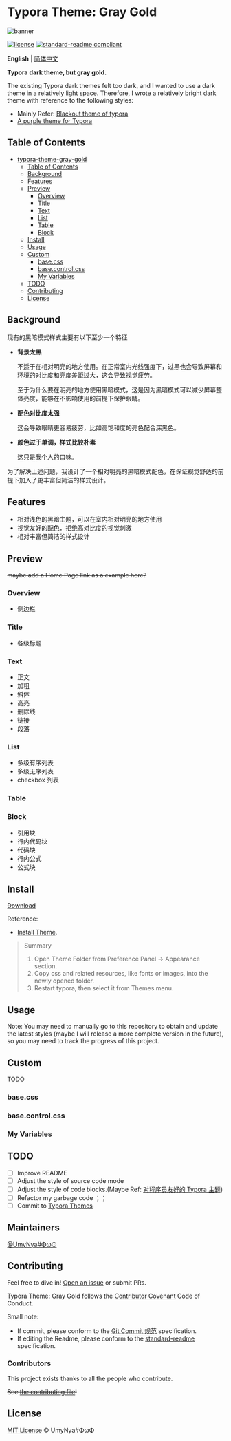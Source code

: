 # Typora Theme: Gray Gold

![banner]()



[![license](https://img.shields.io/badge/license-MIT-green?style=flat-square)](LICENSE)  [![standard-readme compliant](https://img.shields.io/badge/readme%20style-standard-brightgreen.svg?style=flat-square)](https://github.com/RichardLitt/standard-readme)  

**English** | [简体中文]()

**Typora dark theme, but gray gold.** 

The existing Typora dark themes felt too dark, and I wanted to use a dark theme in a relatively light space. Therefore, I wrote a relatively bright dark theme with reference to the following styles:
- Mainly Refer: [Blackout theme of typora](https://github.com/obscurefreeman/typora_theme_blackout?tab=readme-ov-file)
- [A purple theme for Typora](https://github.com/hliu202/typora-purple-theme/tree/master)



## Table of Contents


- [typora-theme-gray-gold](#typora-theme-gray-gold)
  - [Table of Contents](#table-of-contents)
  - [Background](#background)
  - [Features](#features)
  - [Preview](#preview)
    - [Overview](#overview)
    - [Title](#title)
    - [Text](#text)
    - [List](#list)
    - [Table](#table)
    - [Block](#block)
  - [Install](#install)
  - [Usage](#usage)
  - [Custom](#custom)
    - [base.css](#basecss)
    - [base.control.css](#basecontrolcss)
    - [My Variables](#my-variables)
  - [TODO](#todo)
  - [Contributing](#contributing)
  - [License](#license)

## Background

现有的黑暗模式样式主要有以下至少一个特征

- **背景太黑**

  不适于在相对明亮的地方使用。在正常室内光线强度下，过黑也会导致屏幕和环境的对比度和亮度差距过大，这会导致视觉疲劳。

  至于为什么要在明亮的地方使用黑暗模式，这是因为黑暗模式可以减少屏幕整体亮度，能够在不影响使用的前提下保护眼睛。

- **配色对比度太强**

  这会导致眼睛更容易疲劳，比如高饱和度的亮色配合深黑色。

- **颜色过于单调，样式比较朴素**

  这只是我个人的口味。

为了解决上述问题，我设计了一个相对明亮的黑暗模式配色，在保证视觉舒适的前提下加入了更丰富但简洁的样式设计。

## Features

- 相对浅色的黑暗主题，可以在室内相对明亮的地方使用
- 视觉友好的配色，拒绝高对比度的视觉刺激
- 相对丰富但简洁的样式设计

## Preview

~~maybe add a Home Page link as a example here?~~

### Overview

- 侧边栏

### Title

- 各级标题

### Text

- 正文
- 加粗
- 斜体
- 高亮
- 删除线
- 链接
- 段落

### List

- 多级有序列表
- 多级无序列表
- checkbox 列表

### Table



### Block

- 引用块
- 行内代码块
- 代码块
- 行内公式
- 公式块



## Install

~~[Download]()~~

Reference:
- [Install Theme](https://theme.typora.io/doc/Install-Theme/).

> Summary
> 1. Open Theme Folder from Preference Panel → Appearance section.
> 2. Copy css and related resources, like fonts or images, into the newly opened folder.
> 3. Restart typora, then select it from Themes menu.

## Usage

Note: You may need to manually go to this repository to obtain and update the latest styles (maybe I will release a more complete version in the future), so you may need to track the progress of this project. 

## Custom

TODO

### base.css

### base.control.css

### My Variables

## TODO

- [ ] Improve README
- [ ] Adjust the style of source code mode
- [ ] Adjust the style of code blocks.(Maybe Ref: [对程序员友好的 Typora 主题](https://github.com/lb-fes/typora-theme))
- [ ] Refactor my garbage code ；；
- [ ] Commit to [Typora Themes](https://theme.typora.io/)

## Maintainers

[@UmyNya#ΦωΦ](https://github.com/UmyNya)

## Contributing



Feel free to dive in! [Open an issue](https://github.com/UmyNya/typora-theme-gray-gold/issues/new) or submit PRs.

Typora Theme: Gray Gold follows the [Contributor Covenant](http://contributor-covenant.org/version/1/3/0/) Code of Conduct.

Small note: 
- If commit, please conform to the [Git Commit 规范](https://github.com/o-w-o/way/blob/master/appendixs/wiki/git-commit.md) specification.
- If editing the Readme, please conform to the [standard-readme](https://github.com/RichardLitt/standard-readme) specification.

### Contributors

This project exists thanks to all the people who contribute.

~~See [the contributing file](CONTRIBUTING.md)!~~

## License

[MIT License](./LICENSE) © UmyNya#ΦωΦ
